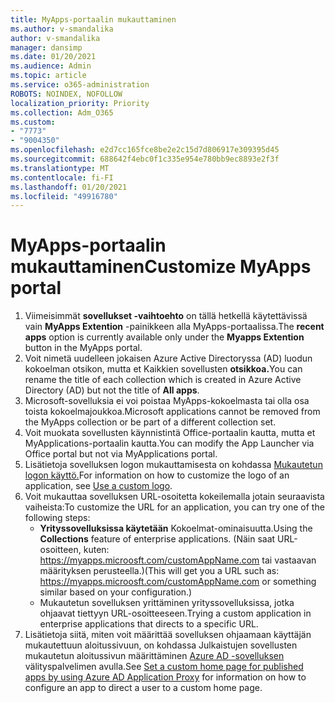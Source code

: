 ```yaml
---
title: MyApps-portaalin mukauttaminen
ms.author: v-smandalika
author: v-smandalika
manager: dansimp
ms.date: 01/20/2021
ms.audience: Admin
ms.topic: article
ms.service: o365-administration
ROBOTS: NOINDEX, NOFOLLOW
localization_priority: Priority
ms.collection: Adm_O365
ms.custom:
- "7773"
- "9004350"
ms.openlocfilehash: e2d7cc165fce8be2e2c15d7d806917e309395d45
ms.sourcegitcommit: 688642f4ebc0f1c335e954e780bb9ec8893e2f3f
ms.translationtype: MT
ms.contentlocale: fi-FI
ms.lasthandoff: 01/20/2021
ms.locfileid: "49916780"
---
```

# <a name="customize-myapps-portal"></a><span data-ttu-id="f2812-102">MyApps-portaalin mukauttaminen</span><span class="sxs-lookup"><span data-stu-id="f2812-102">Customize MyApps portal</span></span>

1. <span data-ttu-id="f2812-103">Viimeisimmät **sovellukset -vaihtoehto** on tällä hetkellä käytettävissä vain **MyApps Extention** -painikkeen alla MyApps-portaalissa.</span><span class="sxs-lookup"><span data-stu-id="f2812-103">The **recent apps** option is currently available only under the **Myapps Extention** button in the MyApps portal.</span></span>
2. <span data-ttu-id="f2812-104">Voit nimetä uudelleen jokaisen Azure Active Directoryssa (AD) luodun kokoelman otsikon, mutta et Kaikkien sovellusten **otsikkoa.**</span><span class="sxs-lookup"><span data-stu-id="f2812-104">You can rename the title of each collection which is created in Azure Active Directory (AD) but not the title of **All apps**.</span></span>
3. <span data-ttu-id="f2812-105">Microsoft-sovelluksia ei voi poistaa MyApps-kokoelmasta tai olla osa toista kokoelmajoukkoa.</span><span class="sxs-lookup"><span data-stu-id="f2812-105">Microsoft applications cannot be removed from the MyApps collection or be part of a different collection set.</span></span>
4. <span data-ttu-id="f2812-106">Voit muokata sovellusten käynnistintä Office-portaalin kautta, mutta et MyApplications-portaalin kautta.</span><span class="sxs-lookup"><span data-stu-id="f2812-106">You can modify the App Launcher via Office portal but not via MyApplications portal.</span></span>
5. <span data-ttu-id="f2812-107">Lisätietoja sovelluksen logon mukauttamisesta on kohdassa [Mukautetun logon käyttö.](https://docs.microsoft.com/azure/active-directory/manage-apps/add-application-portal-configure#use-a-custom-logo)</span><span class="sxs-lookup"><span data-stu-id="f2812-107">For information on how to customize the logo of an application, see [Use a custom logo](https://docs.microsoft.com/azure/active-directory/manage-apps/add-application-portal-configure#use-a-custom-logo).</span></span>
6. <span data-ttu-id="f2812-108">Voit mukauttaa sovelluksen URL-osoitetta kokeilemalla jotain seuraavista vaiheista:</span><span class="sxs-lookup"><span data-stu-id="f2812-108">To customize the URL for an application, you can try one of the following steps:</span></span>
    - <span data-ttu-id="f2812-109">**Yrityssovelluksissa käytetään** Kokoelmat-ominaisuutta.</span><span class="sxs-lookup"><span data-stu-id="f2812-109">Using the **Collections** feature of enterprise applications.</span></span> <span data-ttu-id="f2812-110">(Näin saat URL-osoitteen, kuten: https://myapps.microosft.com/customAppName.com tai vastaavan määrityksen perusteella.)</span><span class="sxs-lookup"><span data-stu-id="f2812-110">(This will get you a URL such as: https://myapps.microosft.com/customAppName.com or something similar based on your configuration.)</span></span>
    - <span data-ttu-id="f2812-111">Mukautetun sovelluksen yrittäminen yrityssovelluksissa, jotka ohjaavat tiettyyn URL-osoitteeseen.</span><span class="sxs-lookup"><span data-stu-id="f2812-111">Trying a custom application in enterprise applications that directs to a specific URL.</span></span>
7. <span data-ttu-id="f2812-112">Lisätietoja siitä, miten voit määrittää sovelluksen ohjaamaan käyttäjän mukautettuun aloitussivuun, on kohdassa Julkaistujen sovellusten mukautetun aloitussivun määrittäminen [Azure AD -sovelluksen](https://docs.microsoft.com/azure/active-directory/manage-apps/application-proxy-configure-custom-home-page) välityspalvelimen avulla.</span><span class="sxs-lookup"><span data-stu-id="f2812-112">See [Set a custom home page for published apps by using Azure AD Application Proxy](https://docs.microsoft.com/azure/active-directory/manage-apps/application-proxy-configure-custom-home-page) for information on how to configure an app to direct a user to a custom home page.</span></span>
